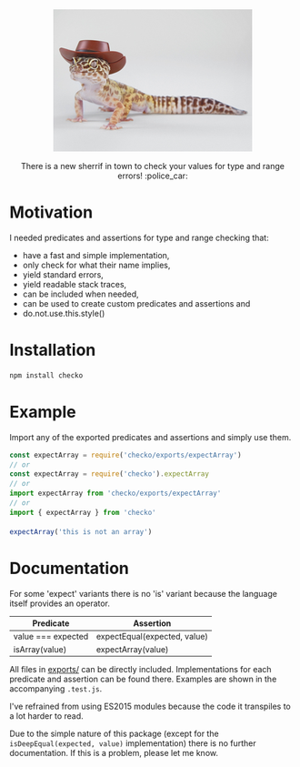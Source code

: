 <div align="center">
    <img src="media/gecko.jpg" alt="Checko the gecko"/>
    <p>There is a new sherrif in town to check your values for type and range errors! :police_car:</p>
</div>

# Motivation

I needed predicates and assertions for type and range checking that:

 * have a fast and simple implementation,
 * only check for what their name implies,
 * yield standard errors,
 * yield readable stack traces,
 * can be included when needed,
 * can be used to create custom predicates and assertions and
 * do.not.use.this.style()

# Installation

```bash
npm install checko
```

# Example

Import any of the exported predicates and assertions and simply use them. 

```javascript
const expectArray = require('checko/exports/expectArray')
// or
const expectArray = require('checko').expectArray
// or
import expectArray from 'checko/exports/expectArray'
// or
import { expectArray } from 'checko'

expectArray('this is not an array')
```

# Documentation

For some 'expect' variants there is no 'is' variant because the language itself provides an operator. 

| Predicate          | Assertion                    |
|--------------------|------------------------------|
| value === expected | expectEqual(expected, value) |
| isArray(value)     | expectArray(value)           |

All files in [exports/](exports/) can be directly included. Implementations for each predicate and assertion can be found there. Examples are shown in the accompanying `.test.js`. 

I've refrained from using ES2015 modules because the code it transpiles to a lot harder to read. 

Due to the simple nature of this package (except for the `isDeepEqual(expected, value)` implementation) there is no further documentation. If this is a problem, please let me know.
